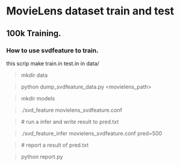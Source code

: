 MovieLens dataset train and test
===

100k Training.
---

### How to use svdfeature to train.

this scrip make train.in test.in in data/

> mkdir data

> python dump_svdfeature_data.py <movielens_path>

> mkdir models

> ./svd_feature movielens_svdfeature.conf

> \# run a infer and write result to pred.txt

> ./svd_feature_infer movielens_svdfeature.conf pred=500

> \# report a result of pred.txt

> python report.py

